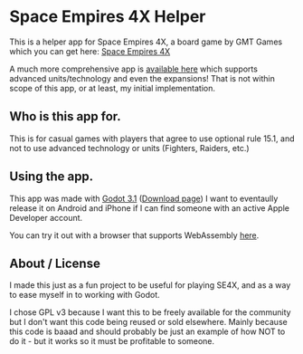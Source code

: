 # Space Empires 4X Helper

This is a helper app for Space Empires 4X, a board game by GMT Games which you can get here: [Space Empires 4X](https://www.gmtgames.com/p-762-space-empires-4th-printing.aspx)

A much more comprehensive app is [available here](https://space-empires-4x-app.herokuapp.com/) which supports advanced units/technology and even the expansions! That is not within scope of this app, or at least, my initial implementation.

## Who is this app for.

This is for casual games with players that agree to use optional rule 15.1, and not to use advanced technology or units (Fighters, Raiders, etc.)

## Using the app.

This app was made with [Godot 3.1](https://downloads.tuxfamily.org/godotengine/3.1.1/Godot_v3.1.1-stable_win64.exe.zip) ([Download page](https://godotengine.org/download)) I want to eventaully release it on Android and iPhone if I can find someone with an active Apple Developer account.

You can try it out with a browser that supports WebAssembly [here](http://karlnyborg.com/se4x/SpaceEmpires.html).

## About / License

I made this just as a fun project to be useful for playing SE4X, and as a way to ease myself in to working with Godot.

I chose GPL v3 because I want this to be freely available for the community but I don't want this code being reused or sold elsewhere. Mainly because this code is baaad and should probably be just an example of how NOT to do it - but it works so it must be profitable to someone.
